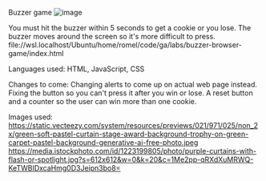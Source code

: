  Buzzer game
![image](https://github.com/romelps/buzzer-browser-game/assets/164553052/e6aa0393-8a4a-466e-a537-00aab4b87831)

You must hit the buzzer within 5 seconds to get a cookie or you lose. The buzzer moves around the screen so it's more difficult to press.
file://wsl.localhost/Ubuntu/home/romel/code/ga/labs/buzzer-browser-game/index.html

Languages used: HTML, JavaScript, CSS

Changes to come: Changing alerts to come up on actual web page instead. Fixing the button so you can't press it after you win or lose. A reset button and a counter so the user can win more than one cookie. 

Images used: 
https://static.vecteezy.com/system/resources/previews/021/971/025/non_2x/green-soft-pastel-curtain-stage-award-background-trophy-on-green-carpet-pastel-background-generative-ai-free-photo.jpeg
https://media.istockphoto.com/id/1223199805/photo/purple-curtains-with-flash-or-spotlight.jpg?s=612x612&w=0&k=20&c=1Me2pp-qRXdXuMRWQ-KeTWBIDxcaHmg0D3Jeipn3bo8=

